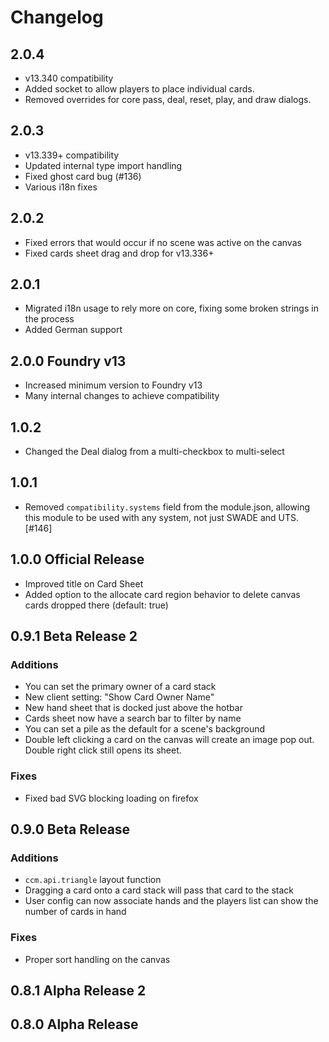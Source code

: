 # Changelog

## 2.0.4
- v13.340 compatibility
- Added socket to allow players to place individual cards.
- Removed overrides for core pass, deal, reset, play, and draw dialogs.

## 2.0.3
- v13.339+ compatibility
- Updated internal type import handling
- Fixed ghost card bug (#136)
- Various i18n fixes

## 2.0.2
- Fixed errors that would occur if no scene was active on the canvas
- Fixed cards sheet drag and drop for v13.336+

## 2.0.1

- Migrated i18n usage to rely more on core, fixing some broken strings in the process
- Added German support

## 2.0.0 Foundry v13

- Increased minimum version to Foundry v13
- Many internal changes to achieve compatibility

## 1.0.2

- Changed the Deal dialog from a multi-checkbox to multi-select

## 1.0.1

- Removed `compatibility.systems` field from the module.json, allowing this module to be used with any system, not just SWADE and UTS. [#146]

## 1.0.0 Official Release

- Improved title on Card Sheet
- Added option to the allocate card region behavior to delete canvas cards dropped there (default: true)

## 0.9.1 Beta Release 2

### Additions

- You can set the primary owner of a card stack
- New client setting: "Show Card Owner Name"
- New hand sheet that is docked just above the hotbar
- Cards sheet now have a search bar to filter by name
- You can set a pile as the default for a scene's background
- Double left clicking a card on the canvas will create an image pop out. Double right click still opens its sheet.

### Fixes

- Fixed bad SVG blocking loading on firefox

## 0.9.0 Beta Release

### Additions

- `ccm.api.triangle` layout function
- Dragging a card onto a card stack will pass that card to the stack
- User config can now associate hands and the players list can show the number of cards in hand

### Fixes

- Proper sort handling on the canvas

## 0.8.1 Alpha Release 2

## 0.8.0 Alpha Release
